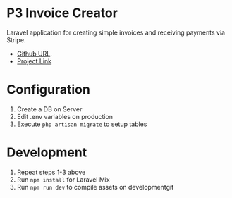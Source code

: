 # P3 Invoice Creator

Laravel application for creating simple invoices and receiving payments via Stripe.

- [Github URL](https://github.com/davida26/p3-invoice).
- [Project Link](https://p3.createlaunch.com/)

# Configuration

1. Create a DB on Server
2. Edit .env variables on production
3. Execute ```php artisan migrate``` to setup tables

# Development

1. Repeat steps 1-3 above
2. Run ```npm install``` for Laravel Mix
3. Run ```npm run dev``` to compile assets on developmentgit


